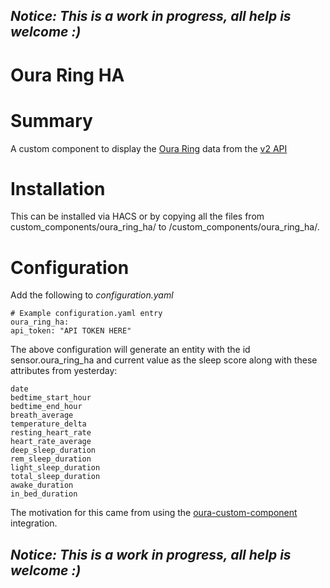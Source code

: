 ## *Notice: This is a work in progress, all help is welcome :)*

# Oura Ring HA

# Summary
A custom component to display the [Oura Ring](https://cloud.ouraring.com/docs/) data from the [v2 API](https://cloud.ouraring.com/docs/)

# Installation
This can be installed via HACS or by copying all the files from custom_components/oura_ring_ha/ to <config directory>/custom_components/oura_ring_ha/.

# Configuration
Add the following to *configuration.yaml*

    # Example configuration.yaml entry
    oura_ring_ha:
    api_token: "API TOKEN HERE"

The above configuration will generate an entity with the id sensor.oura_ring_ha and current value as the sleep score along with these attributes from yesterday:

    date
    bedtime_start_hour
    bedtime_end_hour
    breath_average
    temperature_delta
    resting_heart_rate
    heart_rate_average
    deep_sleep_duration
    rem_sleep_duration
    light_sleep_duration
    total_sleep_duration
    awake_duration
    in_bed_duration

The motivation for this came from using the [oura-custom-component](https://github.com/nitobuendia/oura-custom-component) integration.

## *Notice: This is a work in progress, all help is welcome :)*

